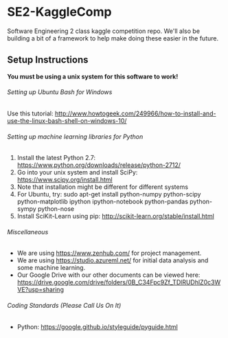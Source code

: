 # SE2-KaggleComp
Software Engineering 2 class kaggle competition repo. We'll also be building a bit of a framework to help make doing these easier in the future.

## Setup Instructions
**You must be using a unix system for this software to work!**

###### Setting up Ubuntu Bash for Windows
Use this tutorial: http://www.howtogeek.com/249966/how-to-install-and-use-the-linux-bash-shell-on-windows-10/

###### Setting up machine learning libraries for Python
1. Install the latest Python 2.7: https://www.python.org/downloads/release/python-2712/
2. Go into your unix system and install SciPy: https://www.scipy.org/install.html
  1. Note that installation might be different for different systems
  2. For Ubuntu, try: sudo apt-get install python-numpy python-scipy python-matplotlib ipython ipython-notebook python-pandas python-sympy python-nose
3. Install SciKit-Learn using pip: http://scikit-learn.org/stable/install.html

###### Miscellaneous
- We are using https://www.zenhub.com/ for project management.
- We are using https://studio.azureml.net/ for initial data analysis and some machine learning.
- Our Google Drive with our other documents can be viewed here: https://drive.google.com/drive/folders/0B_C34Fpc9Zf_TDlRUDhlZ0c3WVE?usp=sharing

###### Coding Standards (Please Call Us On It)
- Python: https://google.github.io/styleguide/pyguide.html
